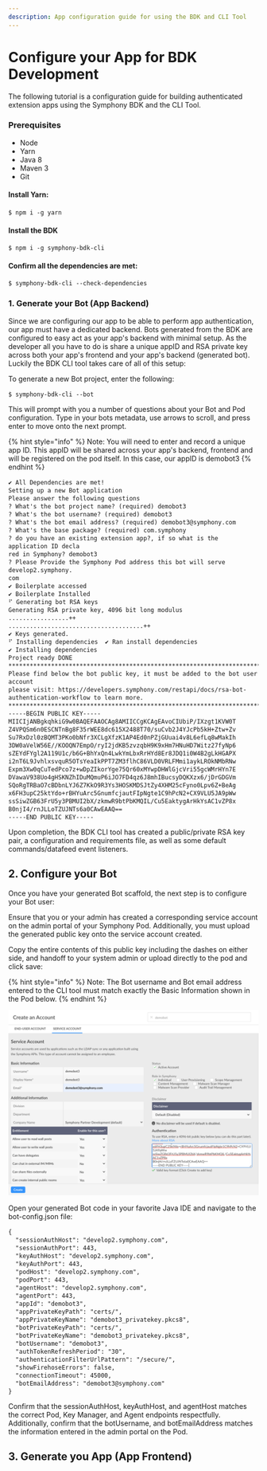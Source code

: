 ```yaml
---
description: App configuration guide for using the BDK and CLI Tool
---
```


# Configure your App for BDK Development

The following tutorial is a configuration guide for building authenticated extension apps using the Symphony BDK and the CLI Tool.

### Prerequisites

* Node
* Yarn
* Java 8
* Maven 3
* Git

#### Install Yarn:

```text
$ npm i -g yarn
```

#### Install the BDK

```text
$ npm i -g symphony-bdk-cli
```

#### Confirm all the dependencies are met:

```text
$ symphony-bdk-cli --check-dependencies
```

### 1.  Generate your Bot \(App Backend\)

Since we are configuring our app to be able to perform app authentication, our app must have a dedicated backend.  Bots generated from the BDK are configured to easy act as your app's backend with minimal setup.  As the developer all you have to do is share a unique appID and RSA private key across both your app's frontend and your app's backend \(generated bot\).  Luckily the BDK CLI tool takes care of all of this setup:

To generate a new Bot project, enter the following:

```text
$ symphony-bdk-cli --bot
```

This will prompt with you a number of questions about your Bot and Pod configuration. Type in your bots metadata, use arrows to scroll, and press enter to move onto the next prompt.

{% hint style="info" %}
Note: You will need to enter and record a unique app ID.  This appID will be shared across your app's backend, frontend and will be registered on the pod itself.  In this case, our appID is demobot3
{% endhint %}

```text
✔ All Dependencies are met!
Setting up a new Bot application
Please answer the following questions
? What's the bot project name? (required) demobot3
? What's the bot username? (required) demobot3
? What's the bot email address? (required) demobot3@symphony.com
? What's the base package? (required) com.symphony
? do you have an existing extension app?, if so what is the application ID decla
red in Symphony? demobot3
? Please Provide the Symphony Pod address this bot will serve develop2.symphony.
com
✔ Boilerplate accessed
✔ Boilerplate Installed
⠋ Generating bot RSA keys
Generating RSA private key, 4096 bit long modulus
.................++
......................................++
✔ Keys generated.
⠋ Installing dependencies  ✔ Ran install dependencies
✔ Installing dependencies
Project ready DONE
********************************************************************************************
Please find below the bot public key, it must be added to the bot user account
please visit: https://developers.symphony.com/restapi/docs/rsa-bot-authentication-workflow to learn more.
********************************************************************************************
-----BEGIN PUBLIC KEY-----
MIICIjANBgkqhkiG9w0BAQEFAAOCAg8AMIICCgKCAgEAvoCIUbiP/IXzgt1KVW0T
Z4VPQSm6n0ESCNTnBg8F35rWEE8dc615X2488T70/suCvb2J4YJcPb5kH+Ztw+Zv
Su7RxDzl0zBQMT3PKo0bNfr3XCLgXfzK1AP4Ed0nPZjGUuai4v8L6efLq8wMakIh
3DW0aVelW56E//KOOQN7EmpO/ryI2jdKB5zvzqbH9K9xHm7HNuHD7Witz27fyNp6
sZEYdFYgl2A119U1c/b6G+BhYxQn4LwkYmLbxRrHYd8Er8JDQ1i0W4B2gLkHGAPX
i2nT6L9JvhlxsvquR5OTsYeaIkPPT7ZM3flhC86VLD0VRLFMmi1aykLROkNMbRNw
Expm3Xw0qCuTedPco7z+wDpZIkorYge75Qr60xMYwpDHWlGjcVri55gcWMrHYn7E
DVawaV938Uo4gHSKNZhIDuMQmuP6iJO7FD4qz6J8mhIBucsyDQKXzx6/jDrGDGVm
SQoRgTRBaO7cBDbnLYJ6Z7KkO9R3Ys3HOSKMDSJtZy4XHM25cFyno0Lpv6Z+BeAg
x6FH3upC25ktYdo+rBHYuArc5GnumfcjautFIpNgte1C9hPcN2+CX9VLU5JA9pWw
ssSiwZGB63FrU5y3PBMUI2bX/zkmwR9btPbKMQIL/Cu5EaktygArHkYsAC1vZP8x
B0njI4/rnJLLoTZUJNTs6a0CAwEAAQ==
-----END PUBLIC KEY-----
```

Upon completion, the BDK CLI tool has created a public/private RSA key pair, a configuration and requirements file, as well as some default commands/datafeed event listeners.  

## 2.  Configure your Bot

Once you have your generated Bot scaffold, the next step is to configure your Bot user:

Ensure that you or your admin has created a corresponding service account on the admin portal of your Symphony Pod. Additionally, you must upload the generated public key onto the service account created.

Copy the entire contents of this public key including the dashes on either side, and handoff to your system admin or upload directly to the pod and click save:

{% hint style="info" %}
Note: The Bot username and Bot email address entered to the CLI tool must match exactly the Basic Information shown in the Pod below.
{% endhint %}

![](../../.gitbook/assets/screen-shot-2020-08-25-at-3.42.24-pm%20%281%29.png)

Open your generated Bot code in your favorite Java IDE and navigate to the bot-config.json file:

```text
{
  "sessionAuthHost": "develop2.symphony.com",
  "sessionAuthPort": 443,
  "keyAuthHost": "develop2.symphony.com",
  "keyAuthPort": 443,
  "podHost": "develop2.symphony.com",
  "podPort": 443,
  "agentHost": "develop2.symphony.com",
  "agentPort": 443,
  "appId": "demobot3",
  "appPrivateKeyPath": "certs/",
  "appPrivateKeyName": "demobot3_privatekey.pkcs8",
  "botPrivateKeyPath": "certs/",
  "botPrivateKeyName": "demobot3_privatekey.pkcs8",
  "botUsername": "demobot3",
  "authTokenRefreshPeriod": "30",
  "authenticationFilterUrlPattern": "/secure/",
  "showFirehoseErrors": false,
  "connectionTimeout": 45000,
  "botEmailAddress": "demobot3@symphony.com"
}
```

Confirm that the sessionAuthHost, keyAuthHost, and agentHost matches the correct Pod, Key Manager, and Agent endpoints respectfully.  Additionally, confirm that the botUsername, and botEmailAddress matches the information entered in the admin portal on the Pod.

## 3.  Generate you App \(App Frontend\)



 

